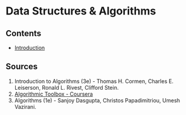 Data Structures & Algorithms
============
## Contents

- [Introduction](intro.md)



## Sources

1. Introduction to Algorithms (3e) - Thomas H. Cormen, Charles E. Leiserson, Ronald L. Rivest, Clifford Stein.
2. [Algorithmic Toolbox - Coursera](https://www.coursera.org/learn/algorithmic-toolbox)
3. Algorithms (1e) - Sanjoy Dasgupta, Christos Papadimitriou, Umesh Vazirani.

